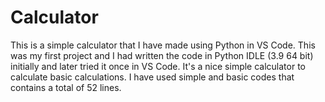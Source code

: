 # Calculator
This is a simple calculator that I have made using Python in VS Code. This was my first project and I had written the code in Python IDLE (3.9 64 bit) initially and later tried it once in VS Code. It's a nice simple calculator to calculate basic calculations. I have used simple and basic codes that contains a total of 52 lines. 
